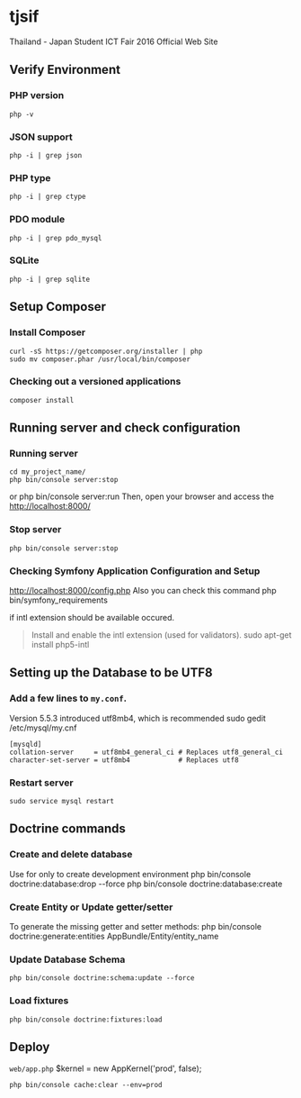 # tjsif
Thailand - Japan Student ICT Fair 2016 Official Web Site

Verify Environment
----------------------------------
### PHP version
    php -v

### JSON support
    php -i | grep json

### PHP type
    php -i | grep ctype

### PDO module
    php -i | grep pdo_mysql

### SQLite
    php -i | grep sqlite

Setup Composer
----------------------------------
### Install Composer

    curl -sS https://getcomposer.org/installer | php
    sudo mv composer.phar /usr/local/bin/composer

### Checking out a versioned applications
    composer install

Running server and check configuration
----------------------------------
### Running server
    cd my_project_name/
    php bin/console server:stop
or
    php bin/console server:run
Then, open your browser and access the [http://localhost:8000/][1]

### Stop server
    php bin/console server:stop

### Checking Symfony Application Configuration and Setup
[http://localhost:8000/config.php][2]
Also you can check this command
    php bin/symfony_requirements

if intl extension should be available occured.
   > Install and enable the intl extension (used for validators).
    sudo apt-get install php5-intl

Setting up the Database to be UTF8
----------------------------------
### Add a few lines to `my.conf`.
Version 5.5.3 introduced utf8mb4, which is recommended
    sudo gedit /etc/mysql/my.cnf

    [mysqld]
    collation-server     = utf8mb4_general_ci # Replaces utf8_general_ci
    character-set-server = utf8mb4            # Replaces utf8

### Restart server
    sudo service mysql restart

Doctrine commands
----------------------------------
### Create and delete database 
Use for only to create development environment
    php bin/console doctrine:database:drop --force
    php bin/console doctrine:database:create

### Create Entity or Update getter/setter
To generate the missing getter and setter methods:
    php bin/console doctrine:generate:entities AppBundle/Entity/entity_name

### Update Database Schema
    php bin/console doctrine:schema:update --force

### Load fixtures
    php bin/console doctrine:fixtures:load

Deploy
----------------------------------
`web/app.php`
$kernel = new AppKernel('prod', false);

    php bin/console cache:clear --env=prod

[1]:  http://localhost:8000/
[2]:  http://localhost:8000/config.php